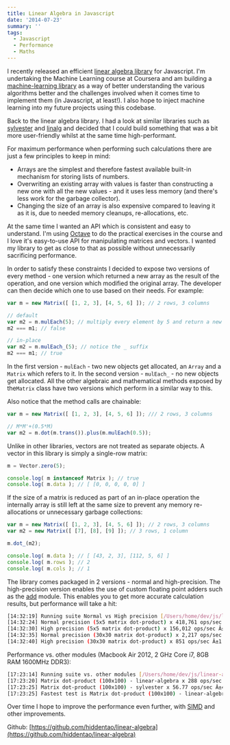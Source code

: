 ```yaml
---
title: Linear Algebra in Javascript
date: '2014-07-23'
summary: ''
tags:
  - Javascript
  - Performance
  - Maths
---
```

I recently released an efficient [linear algebra library](https://github.com/hiddentao/linear-algebra) for Javascript. I'm undertaking the Machine Learning course at Coursera and am building a [machine-learning library](https://github.com/hiddentao/machine-learning) as a way of better understanding the various algorithms better and the challenges involved when it comes time to implement them (in Javascript, at least!). I also hope to inject machine learning into my future projects using this codebase.

Back to the linear algebra library. I had a look at similar libraries such as [sylvester](https://github.com/jcoglan/sylvester) and [linalg](https://github.com/ben-ng/linalg) and decided that I could build something that was a bit more user-friendly whilst at the same time high-performant.

For maximum performance when performing such calculations there are just a few principles to keep in mind:

* Arrays are the simplest and therefore fastest available built-in mechanism for storing lists of numbers.  
* Overwriting an existing array with values is faster than constructing a new one with all the new values - and it uses less memory (and there's less work for the garbage collector).  
* Changing the size of an array is also expensive compared to leaving it as it is, due to needed memory cleanups, re-allocations, etc.

At the same time I wanted an API which is consistent and easy to understand. I'm using [Octave](https://www.gnu.org/software/octave/) to do the practical exercises in the course and I love it's easy-to-use API for manipulating matrices and vectors. I wanted my library to get as close to that as possible without unnecessarily sacrificing performance.

In order to satisfy these constraints I decided to expose two versions of every method - one version which returned a new array as the result of the operation, and one version which modified the original array. The developer can then decide which one to use based on their needs. For example:

```js  
var m = new Matrix([ [1, 2, 3], [4, 5, 6] ]); // 2 rows, 3 columns

// default  
var m2 = m.mulEach(5); // multiply every element by 5 and return a new Matrix object  
m2 === m1; // false

// in-place  
var m2 = m.mulEach_(5); // notice the _ suffix  
m2 === m1; // true  
```

In the first version - `mulEach` - two new objects get allocated, an `Array` and a `Matrix` which refers to it. In the second version - `mulEach_` - no new objects get allocated. All the other algebraic and mathematical methods exposed by the`Matrix` class have two versions which perform in a similar way to this.

Also notice that the method calls are chainable:

```js  
var m = new Matrix([ [1, 2, 3], [4, 5, 6] ]); /// 2 rows, 3 columns

// M*M'+(0.5*M)  
var m2 = m.dot(m.trans()).plus(m.mulEach(0.5));  
```

Unlike in other libraries, vectors are not treated as separate objects. A vector in this library is simply a single-row matrix:

```js  
m = Vector.zero(5);

console.log( m instanceof Matrix ); // true  
console.log( m.data ); // [ [0, 0, 0, 0, 0] ]  
```

If the size of a matrix is reduced as part of an in-place operation the internally array is still left at the same size to prevent any memory re-allocations or unnecessary garbage collections:

```js  
var m = new Matrix([ [1, 2, 3], [4, 5, 6] ]); // 2 rows, 3 columns  
var m2 = new Matrix([ [7], [8], [9] ]); // 3 rows, 1 column

m.dot_(m2);

console.log( m.data ); // [ [43, 2, 3], [112, 5, 6] ]  
console.log( m.rows ); // 2  
console.log( m.cols ); // 1  
```

The library comes packaged in 2 versions - normal and high-precision. The high-precision version enables the use of custom floating point adders such as the [add](https://github.com/ben-ng/add) module. This enables you to get more accurate calculation results, but performance will take a hit:

```bash  
[14:32:19] Running suite Normal vs High precision [/Users/home/dev/js/linear-algebra/benchmark/nvh-matrix-mul.perf.js]...  
[14:32:24] Normal precision (5x5 matrix dot-product) x 418,761 ops/sec Â±2.49% (94 runs sampled)  
[14:32:30] High precision (5x5 matrix dot-product) x 156,012 ops/sec Â±3.14% (89 runs sampled)  
[14:32:35] Normal precision (30x30 matrix dot-product) x 2,217 ops/sec Â±2.86% (95 runs sampled)  
[14:32:40] High precision (30x30 matrix dot-product) x 851 ops/sec Â±1.21% (95 runs sampled)  
```

Performance vs. other modules (Macbook Air 2012, 2 GHz Core i7, 8GB RAM 1600MHz DDR3):

```bash  
[17:23:14] Running suite vs. other modules [/Users/home/dev/js/linear-algebra/benchmark/vs-other-modules.perf.js]...  
[17:23:20] Matrix dot-product (100x100) - linear-algebra x 288 ops/sec Â±1.21% (88 runs sampled)  
[17:23:25] Matrix dot-product (100x100) - sylvester x 56.77 ops/sec Â±4.51% (61 runs sampled)  
[17:23:25] Fastest test is Matrix dot-product (100x100) - linear-algebra at 5.1x faster than Matrix dot-product (100x100) - sylvester  
```

Over time I hope to improve the performance even further, with [SIMD](https://software.intel.com/sites/billboard/article/simd-javascript-faster-html5-apps) and other improvements.

Github: [https://github.com/hiddentao/linear-algebra](https://github.com/hiddentao/linear-algebra)
